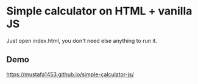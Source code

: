 # Simple calculator on HTML + vanilla JS

Just open index.html, you don't need else anything to run it.

## Demo

https://mustafa1453.github.io/simple-calculator-js/

